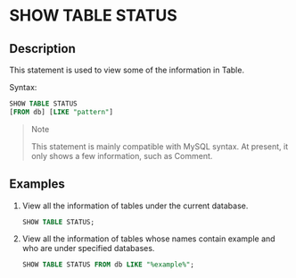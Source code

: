 # SHOW TABLE STATUS

## Description

This statement is used to view some of the information in Table.

Syntax:

```sql
SHOW TABLE STATUS
[FROM db] [LIKE "pattern"]
```

> Note
>
> This statement is mainly compatible with MySQL syntax. At present, it only shows a few information, such as Comment.

## Examples

1. View all the information of tables under the current database.

    ```SQL
    SHOW TABLE STATUS;
    ```

2. View all the information of tables whose names contain example and who are under specified databases.

    ```SQL
    SHOW TABLE STATUS FROM db LIKE "%example%";
    ```
